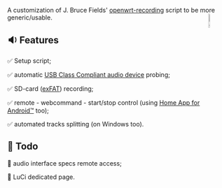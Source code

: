 A customization of J. Bruce Fields' [openwrt-recording](https://github.com/bfields/openwrt-recording#readme) script to be more generic/usable. <a href="https://badges.credtent.org/creative-origin"><img align="right" width="9%" src="https://badges.credtent.org/assets/AAC-PN4Wnktv.svg" alt="Generative AI tools have been used to refine the work of a human creator."/></a>

## :sound: Features

:white_check_mark: Setup script;

:white_check_mark: automatic [USB Class Compliant audio device](https://github.com/FORARTfe/hALSAmrec/wiki/USB-Class-Compliant-audio-devices) probing;

:white_check_mark: SD-card ([exFAT](https://github.com/FORARTfeh/hALSAmrec/wiki/Why-exFAT-Was-Chosen-for-the-SD-Card-Recording-Partition)) recording;

:white_check_mark: remote - webcommand - start/stop control (using [Home App for Android™](https://github.com/Domi04151309/HomeApp#readme) too);

:white_check_mark: automated tracks splitting (on Windows too).

## :construction: Todo

:white_square_button: audio interface specs remote access;

:white_square_button: LuCi dedicated page.
